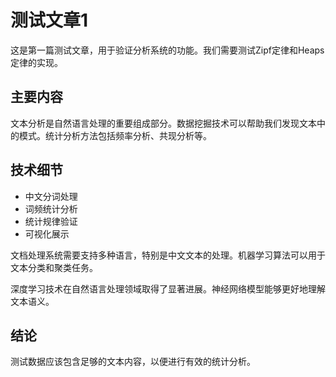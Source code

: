 # 测试文章1

这是第一篇测试文章，用于验证分析系统的功能。我们需要测试Zipf定律和Heaps定律的实现。

## 主要内容

文本分析是自然语言处理的重要组成部分。数据挖掘技术可以帮助我们发现文本中的模式。统计分析方法包括频率分析、共现分析等。

## 技术细节

- 中文分词处理
- 词频统计分析
- 统计规律验证
- 可视化展示

文档处理系统需要支持多种语言，特别是中文文本的处理。机器学习算法可以用于文本分类和聚类任务。

深度学习技术在自然语言处理领域取得了显著进展。神经网络模型能够更好地理解文本语义。

## 结论

测试数据应该包含足够的文本内容，以便进行有效的统计分析。